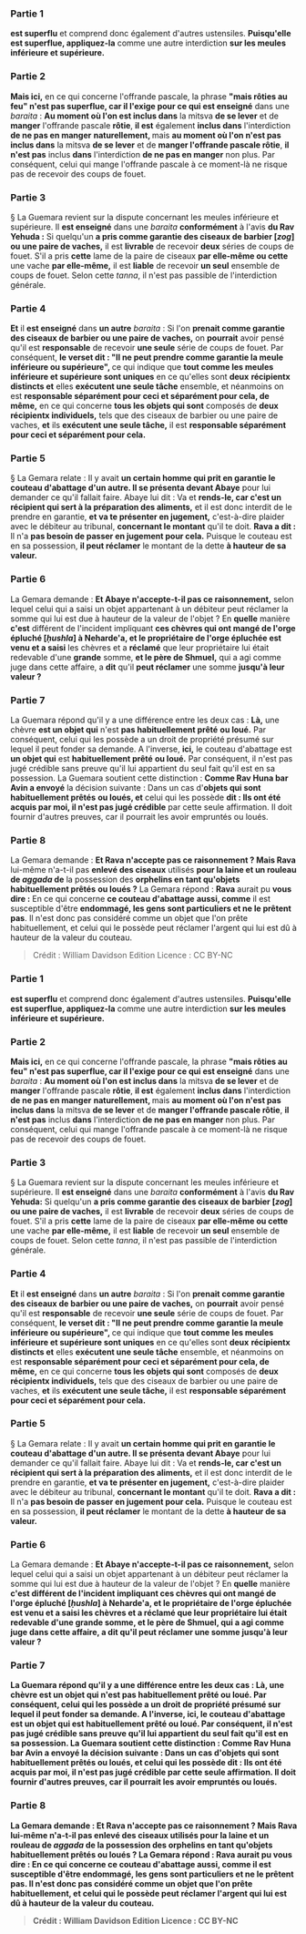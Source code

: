 
### Partie 1
<b>est superflu</b> et comprend donc également d'autres ustensiles. <b>Puisqu'elle est superflue, appliquez-la</b> comme une autre interdiction <b>sur les meules inférieure et supérieure.</b>

### Partie 2
<b>Mais ici,</b> en ce qui concerne l'offrande pascale, la phrase <b>"mais rôties au feu" n'est pas superflue, car il l'exige pour ce qui est enseigné</b> dans une <i>baraita</i> : <b>Au moment où l'on est inclus dans</b> la mitsva <b>de se lever</b> et de <b>manger</b> l'offrande pascale <b>rôtie</b>, <b>il est</b> également <b>inclus dans</b> l'interdiction <b>de ne pas en manger</b> <b>naturellement, </b> mais <b>au moment où l'on n'est pas inclus dans</b> la mitsva <b>de se lever</b> et de <b>manger l'offrande pascale rôtie</b>, <b>il n'est pas</b> inclus <b>dans</b> l'interdiction <b>de ne pas en manger</b> non plus. Par conséquent, celui qui mange l'offrande pascale à ce moment-là ne risque pas de recevoir des coups de fouet.

### Partie 3
§ La Guemara revient sur la dispute concernant les meules inférieure et supérieure. Il <b>est enseigné</b> dans une <i>baraita</i> <b>conformément</b> à l'avis <b>du Rav Yehuda :</b> Si quelqu'un <b>a pris comme garantie des ciseaux de barbier [<i>zog</i>] ou une paire de vaches,</b> il est <b>livrable</b> de recevoir <b>deux</b> séries de coups de fouet. S'il a pris <b>cette</b> lame de la paire de ciseaux <b>par elle-même ou cette</b> une vache <b>par elle-même,</b> il est <b>liable</b> de recevoir <b>un seul</b> ensemble de coups de fouet. Selon cette <i>tanna</i>, il n'est pas passible de l'interdiction générale.

### Partie 4
<b>Et</b> il <b>est enseigné</b> dans <b>un autre</b> <i>baraita</i> : Si l'on <b>prenait comme garantie des ciseaux de barbier ou une paire de vaches,</b> on <b>pourrait</b> avoir pensé qu'il est <b>responsable</b> de recevoir <b>une seule</b> série de coups de fouet. Par conséquent, <b>le verset dit : "Il ne peut prendre comme garantie la meule inférieure ou supérieure", </b> ce qui indique que <b>tout comme les meules inférieure et supérieure sont uniques</b> en ce qu'elles sont <b>deux</b> <b>récipientx distincts et</b> elles <b>exécutent une seule tâche</b> ensemble, et néanmoins on est <b>responsable séparément pour ceci et séparément pour cela, de même,</b> en ce qui concerne <b>tous les objets qui sont</b> composés de <b>deux récipientx individuels,</b> tels que des ciseaux de barbier ou une paire de vaches, <b>et</b> ils <b>exécutent une seule tâche,</b> il est <b>responsable séparément pour ceci et séparément pour cela. </b>

### Partie 5
§ La Gemara relate : Il y avait <b>un certain homme qui prit en garantie le couteau d'abattage d'un autre. Il se présenta devant Abaye</b> pour lui demander ce qu'il fallait faire. Abaye</b> lui dit : Va</b> et <b>rends-le, car c'est un récipient qui sert à la préparation des aliments,</b> et il est donc interdit de le prendre en garantie, <b>et va te présenter en jugement,</b> c'est-à-dire plaider avec le débiteur au tribunal, <b>concernant le montant</b> qu'il te doit. <b>Rava a dit :</b> Il n'a <b>pas besoin de passer en jugement pour cela.</b> Puisque le couteau est en sa possession, <b>il peut réclamer</b> le montant de la dette <b>à hauteur de sa valeur.</b>

### Partie 6
La Gemara demande : <b>Et Abaye n'accepte-t-il pas ce raisonnement,</b> selon lequel celui qui a saisi un objet appartenant à un débiteur peut réclamer la somme qui lui est due à hauteur de la valeur de l'objet ? En <b>quelle</b> manière <b>c'est</b> différent de</b> l'incident impliquant <b>ces chèvres qui ont mangé de l'orge épluché [<i>ḥushla</i>] à Neharde'a, et le propriétaire de l'orge épluchée est venu et a saisi</b> les chèvres et a <b>réclamé</b> que leur propriétaire lui était redevable d'une <b>grande</b> somme, <b>et le père de Shmuel,</b> qui a agi comme juge dans cette affaire, a <b>dit</b> qu'il <b>peut réclamer</b> une somme <b>jusqu'à leur valeur ? </b>

### Partie 7
La Guemara répond qu'il y a une différence entre les deux cas : <b>Là,</b> une chèvre <b>est un objet qui</b> n'est <b>pas habituellement prêté</b> <b>ou loué.</b> Par conséquent, celui qui les possède a un droit de propriété présumé sur lequel il peut fonder sa demande. A l'inverse, <b>ici,</b> le couteau d'abattage est <b>un objet qui</b> est <b>habituellement prêté</b> <b>ou loué.</b> Par conséquent, il n'est pas jugé crédible sans preuve qu'il lui appartient du seul fait qu'il est en sa possession. La Guemara soutient cette distinction : <b>Comme Rav Huna bar Avin a envoyé</b> la décision suivante : Dans un cas d'<b>objets qui sont habituellement prêtés</b> <b>ou loués, et</b> celui qui les possède <b>dit : Ils ont été acquis par moi, il n'est pas jugé crédible</b> par cette seule affirmation. Il doit fournir d'autres preuves, car il pourrait les avoir empruntés ou loués.

### Partie 8
La Gemara demande : <b>Et Rava n'accepte pas ce raisonnement ? Mais Rava</b> lui-même n'a-t-il pas <b>enlevé des ciseaux</b> utilisés <b>pour la laine et un rouleau de <i>aggada</i> de</b> la possession des <b>orphelins en tant qu'objets habituellement prêtés</b> <b>ou loués ?</b> La Gemara répond : <b>Rava</b> aurait pu <b>vous dire :</b> En ce qui concerne <b>ce couteau d'abattage</b> <b>aussi, comme</b> il est susceptible d'être <b>endommagé, les gens sont particuliers et ne le prêtent pas</b>. Il n'est donc pas considéré comme un objet que l'on prête habituellement, et celui qui le possède peut réclamer l'argent qui lui est dû à hauteur de la valeur du couteau.

>Crédit : William Davidson Edition
>Licence : CC BY-NC
### Partie 1
<b>est superflu</b> et comprend donc également d'autres ustensiles. <b>Puisqu'elle est superflue, appliquez-la</b> comme une autre interdiction <b>sur les meules inférieure et supérieure.</b>

### Partie 2
<b>Mais ici,</b> en ce qui concerne l'offrande pascale, la phrase <b>"mais rôties au feu" n'est pas superflue, car il l'exige pour ce qui est enseigné</b> dans une <i>baraita</i> : <b>Au moment où l'on est inclus dans</b> la mitsva <b>de se lever</b> et de <b>manger</b> l'offrande pascale <b>rôtie</b>, <b>il est</b> également <b>inclus dans</b> l'interdiction <b>de ne pas en manger</b> <b>naturellement, </b> mais <b>au moment où l'on n'est pas inclus dans</b> la mitsva <b>de se lever</b> et de <b>manger l'offrande pascale rôtie</b>, <b>il n'est pas</b> inclus <b>dans</b> l'interdiction <b>de ne pas en manger</b> non plus. Par conséquent, celui qui mange l'offrande pascale à ce moment-là ne risque pas de recevoir des coups de fouet.

### Partie 3
§ La Guemara revient sur la dispute concernant les meules inférieure et supérieure. Il <b>est enseigné</b> dans une <i>baraita</i> <b>conformément</b> à l'avis <b>du Rav Yehuda:</b> Si quelqu'un <b>a pris comme garantie des ciseaux de barbier [<i>zog</i>] ou une paire de vaches,</b> il est <b>livrable</b> de recevoir <b>deux</b> séries de coups de fouet. S'il a pris <b>cette</b> lame de la paire de ciseaux <b>par elle-même ou cette</b> une vache <b>par elle-même,</b> il est <b>liable</b> de recevoir <b>un seul</b> ensemble de coups de fouet. Selon cette <i>tanna</i>, il n'est pas passible de l'interdiction générale.

### Partie 4
<b>Et</b> il <b>est enseigné</b> dans <b>un autre</b> <i>baraita</i> : Si l'on <b>prenait comme garantie des ciseaux de barbier ou une paire de vaches,</b> on <b>pourrait</b> avoir pensé qu'il est <b>responsable</b> de recevoir <b>une seule</b> série de coups de fouet. Par conséquent, <b>le verset dit : "Il ne peut prendre comme garantie la meule inférieure ou supérieure", </b> ce qui indique que <b>tout comme les meules inférieure et supérieure sont uniques</b> en ce qu'elles sont <b>deux</b> <b>récipientx distincts et</b> elles <b>exécutent une seule tâche</b> ensemble, et néanmoins on est <b>responsable séparément pour ceci et séparément pour cela, de même,</b> en ce qui concerne <b>tous les objets qui sont</b> composés de <b>deux récipientx individuels,</b> tels que des ciseaux de barbier ou une paire de vaches, <b>et</b> ils <b>exécutent une seule tâche,</b> il est <b>responsable séparément pour ceci et séparément pour cela. </b>

### Partie 5
§ La Gemara relate : Il y avait <b>un certain homme qui prit en garantie le couteau d'abattage d'un autre. Il se présenta devant Abaye</b> pour lui demander ce qu'il fallait faire. Abaye</b> lui dit : Va</b> et <b>rends-le, car c'est un récipient qui sert à la préparation des aliments,</b> et il est donc interdit de le prendre en garantie, <b>et va te présenter en jugement,</b> c'est-à-dire plaider avec le débiteur au tribunal, <b>concernant le montant</b> qu'il te doit. <b>Rava a dit :</b> Il n'a <b>pas besoin de passer en jugement pour cela.</b> Puisque le couteau est en sa possession, <b>il peut réclamer</b> le montant de la dette <b>à hauteur de sa valeur.</b>

### Partie 6
La Gemara demande : <b>Et Abaye n'accepte-t-il pas ce raisonnement,</b> selon lequel celui qui a saisi un objet appartenant à un débiteur peut réclamer la somme qui lui est due à hauteur de la valeur de l'objet ? En <b>quelle</b> manière <b>c'est <b>différent</b> de l'incident impliquant <b>ces chèvres qui ont mangé de l'orge épluché [<i>ḥushla</i>] à Neharde'a, et le propriétaire de l'orge épluchée est venu et a saisi</b> les chèvres et a <b>réclamé</b> que leur propriétaire lui était redevable d'une <b>grande</b> somme, <b>et le père de Shmuel,</b> qui a agi comme juge dans cette affaire, a <b>dit</b> qu'il <b>peut réclamer</b> une somme <b>jusqu'à leur valeur ? </b>

### Partie 7
La Guemara répond qu'il y a une différence entre les deux cas : <b>Là,</b> une chèvre <b>est un objet qui</b> n'est <b>pas habituellement prêté</b> <b>ou loué.</b> Par conséquent, celui qui les possède a un droit de propriété présumé sur lequel il peut fonder sa demande. A l'inverse, <b>ici,</b> le couteau d'abattage est <b>un objet qui</b> est <b>habituellement prêté</b> <b>ou loué.</b> Par conséquent, il n'est pas jugé crédible sans preuve qu'il lui appartient du seul fait qu'il est en sa possession. La Guemara soutient cette distinction : <b>Comme Rav Huna bar Avin a envoyé</b> la décision suivante : Dans un cas d'<b>objets qui sont habituellement prêtés</b> <b>ou loués, et</b> celui qui les possède <b>dit : Ils ont été acquis par moi, il n'est pas jugé crédible</b> par cette seule affirmation. Il doit fournir d'autres preuves, car il pourrait les avoir empruntés ou loués.

### Partie 8
La Gemara demande : <b>Et Rava n'accepte pas ce raisonnement ? Mais Rava</b> lui-même n'a-t-il pas <b>enlevé des ciseaux</b> utilisés <b>pour la laine et un rouleau de <i>aggada</i> de</b> la possession des <b>orphelins en tant qu'objets habituellement prêtés</b> <b>ou loués ?</b> La Gemara répond : <b>Rava</b> aurait pu <b>vous dire :</b> En ce qui concerne <b>ce couteau d'abattage</b> <b>aussi, comme</b> il est susceptible d'être <b>endommagé, les gens sont particuliers et ne le prêtent pas</b>. Il n'est donc pas considéré comme un objet que l'on prête habituellement, et celui qui le possède peut réclamer l'argent qui lui est dû à hauteur de la valeur du couteau.

>Crédit : William Davidson Edition
>Licence : CC BY-NC